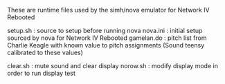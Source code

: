 These are runtime files used by the simh/nova emulator for Network IV Rebooted

setup.sh   :  source to setup before running nova
nova.ini   :  initial setup sourced by nova for Network IV Rebooted
gamelan.do :  pitch list from Charlie Keagle with known value to pitch assignments (Sound teensy calibrated to these values)

clear.sh   :  mute sound and clear display
norow.sh   :  modify display mode in order to run display test
